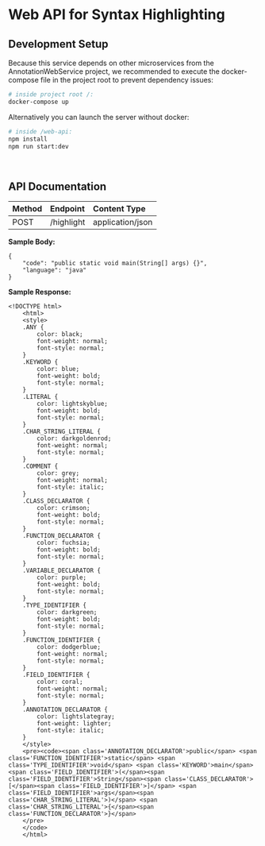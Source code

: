 # Web API for Syntax Highlighting

## **Development Setup**

Because this service depends on other microservices from the AnnotationWebService project, we recommended to execute the docker-compose file in the project root to prevent dependency issues:

```bash
# inside project root /:
docker-compose up
```
Alternatively you can launch the server without docker:
```bash
# inside /web-api:
npm install
npm run start:dev
```
<br>

## **API Documentation**



| Method | Endpoint   | Content Type
|:-------|:-----------|:------------------|
| POST   | /highlight | application/json
**Sample Body:** 
```
{
	"code": "public static void main(String[] args) {}",
	"language": "java"
}
```
**Sample Response:**
```
<!DOCTYPE html>
    <html>
    <style>
    .ANY {
        color: black;
        font-weight: normal;
        font-style: normal;
    }
    .KEYWORD {
        color: blue;
        font-weight: bold;
        font-style: normal;
    }
    .LITERAL {
        color: lightskyblue;
        font-weight: bold;
        font-style: normal;
    }
    .CHAR_STRING_LITERAL {
        color: darkgoldenrod;
        font-weight: normal;
        font-style: normal;
    }
    .COMMENT {
        color: grey;
        font-weight: normal;
        font-style: italic;
    }
    .CLASS_DECLARATOR {
        color: crimson;
        font-weight: bold;
        font-style: normal;
    }
    .FUNCTION_DECLARATOR {
        color: fuchsia;
        font-weight: bold;
        font-style: normal;
    }
    .VARIABLE_DECLARATOR {
        color: purple;
        font-weight: bold;
        font-style: normal;
    }
    .TYPE_IDENTIFIER {
        color: darkgreen;
        font-weight: bold;
        font-style: normal;
    }
    .FUNCTION_IDENTIFIER {
        color: dodgerblue;
        font-weight: normal;
        font-style: normal;
    }
    .FIELD_IDENTIFIER {
        color: coral;
        font-weight: normal;
        font-style: normal;
    }
    .ANNOTATION_DECLARATOR {
        color: lightslategray;
        font-weight: lighter;
        font-style: italic;
    }
    </style>
    <pre><code><span class='ANNOTATION_DECLARATOR'>public</span> <span class='FUNCTION_IDENTIFIER'>static</span> <span class='TYPE_IDENTIFIER'>void</span> <span class='KEYWORD'>main</span><span class='FIELD_IDENTIFIER'>(</span><span class='FIELD_IDENTIFIER'>String</span><span class='CLASS_DECLARATOR'>[</span><span class='FIELD_IDENTIFIER'>]</span> <span class='FIELD_IDENTIFIER'>args</span><span class='CHAR_STRING_LITERAL'>)</span> <span class='CHAR_STRING_LITERAL'>{</span><span class='FUNCTION_DECLARATOR'>}</span>
    </pre>
    </code>
    </html>
    
```

